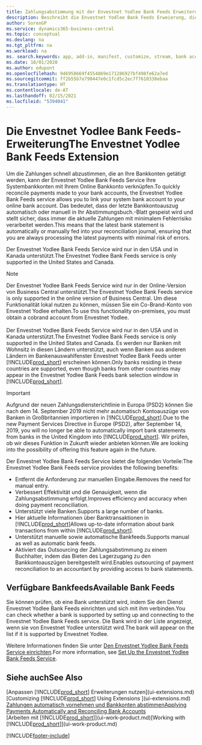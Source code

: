 ```yaml
---
title: Zahlungsabstimmung mit der Envestnet Yodlee Bank Feeds Erweiterung
description: Beschreibt die Envestnet Yodlee Bank Feeds Erweierung, die die Bankkonten verknüpft, sodass Sie schnell Zahlungen abgleichen können.
author: SorenGP
ms.service: dynamics365-business-central
ms.topic: conceptual
ms.devlang: na
ms.tgt_pltfrm: na
ms.workload: na
ms. search.keywords: app, add-in, manifest, customize, stream, bank account link
ms.date: 10/01/2020
ms.author: edupont
ms.openlocfilehash: 946958669f4554869e171286927bf498fe62a7ed
ms.sourcegitcommit: ff2b55b7e790447e0c1fcd5c2ec7f7610338ebaa
ms.translationtype: HT
ms.contentlocale: de-AT
ms.lasthandoff: 02/15/2021
ms.locfileid: "5394041"
---
```

# <a name="the-envestnet-yodlee-bank-feeds-extension"></a><span data-ttu-id="c92e3-103">Die Envestnet Yodlee Bank Feeds-Erweiterung</span><span class="sxs-lookup"><span data-stu-id="c92e3-103">The Envestnet Yodlee Bank Feeds Extension</span></span>

<span data-ttu-id="c92e3-104">Um die Zahlungen schnell abzustimmen, die an Ihre Bankkonten getätigt werden, kann der Envestnet Yodlee Bank Feeds Service Ihre Systembankkonten mit Ihrem Online Bankkonto verknüpfen.</span><span class="sxs-lookup"><span data-stu-id="c92e3-104">To quickly reconcile payments made to your bank accounts, the Envestnet Yodlee Bank Feeds service allows you to link your system bank account to your online bank account.</span></span> <span data-ttu-id="c92e3-105">Das bedeutet, dass der letzte Bankkontoauszug automatisch oder manuell in Ihr Abstimmungsbuch.-Blatt gespeist wird und stellt sicher, dass immer die aktuelle Zahlungen mit minimalem Fehlerrisiko verarbeitet werden.</span><span class="sxs-lookup"><span data-stu-id="c92e3-105">This means that the latest bank statement is automatically or manually fed into your reconciliation journal, ensuring that you are always processing the latest payments with minimal risk of errors.</span></span>

<span data-ttu-id="c92e3-106">Der Envestnet Yodlee Bank Feeds Service wird nur in den USA und in Kanada unterstützt.</span><span class="sxs-lookup"><span data-stu-id="c92e3-106">The Envestnet Yodlee Bank Feeds service is only supported in the United States and Canada.</span></span>

> [!NOTE]
> <span data-ttu-id="c92e3-107">Der Envestnet Yodlee Bank Feeds Service wird nur in der Online-Version von Business Central unterstützt.</span><span class="sxs-lookup"><span data-stu-id="c92e3-107">The Envestnet Yodlee Bank Feeds service is only supported in the online version of Business Central.</span></span> <span data-ttu-id="c92e3-108">Um diese Funktionalität lokal nutzen zu können, müssen Sie ein Co-Brand-Konto von Envestnet Yodlee erhalten.</span><span class="sxs-lookup"><span data-stu-id="c92e3-108">To use this functionality on-premises, you must obtain a cobrand account from Envestnet Yodlee.</span></span><br /><br />
> <span data-ttu-id="c92e3-109">Der Envestnet Yodlee Bank Feeds Service wird nur in den USA und in Kanada unterstützt.</span><span class="sxs-lookup"><span data-stu-id="c92e3-109">The Envestnet Yodlee Bank Feeds service is only supported in the United States and Canada.</span></span>
> <span data-ttu-id="c92e3-110">Es werden nur Banken mit Wohnsitz in diesen Ländern unterstützt, auch wenn Banken aus anderen Ländern im Bankenauswahlfenster Envestnet Yodlee Bank Feeds unter [!INCLUDE[prod_short](includes/prod_short.md)] erscheinen können.</span><span class="sxs-lookup"><span data-stu-id="c92e3-110">Only banks residing in these countries are supported, even though banks from other countries may appear in the Envestnet Yodlee Bank Feeds bank selection window in [!INCLUDE[prod_short](includes/prod_short.md)].</span></span>

> [!IMPORTANT]
> <span data-ttu-id="c92e3-111">Aufgrund der neuen Zahlungsdiensterichtlinie in Europa (PSD2) können Sie nach dem 14. September 2019 nicht mehr automatisch Kontoauszüge von Banken in Großbritannien importieren in [!INCLUDE[prod_short](includes/prod_short.md)].</span><span class="sxs-lookup"><span data-stu-id="c92e3-111">Due to the new Payment Services Directive in Europe (PSD2), after September 14, 2019, you will no longer be able to automatically import bank statements from banks in the United Kingdom into [!INCLUDE[prod_short](includes/prod_short.md)].</span></span> <span data-ttu-id="c92e3-112">Wir prüfen, ob wir dieses Funktion in Zukunft wieder anbieten können.</span><span class="sxs-lookup"><span data-stu-id="c92e3-112">We are looking into the possibility of offering this feature again in the future.</span></span>

<span data-ttu-id="c92e3-113">Der Envestnet Yodlee Bank Feeds Service bietet die folgenden Vorteile:</span><span class="sxs-lookup"><span data-stu-id="c92e3-113">The Envestnet Yodlee Bank Feeds service provides the following benefits:</span></span>

* <span data-ttu-id="c92e3-114">Entfernt die Anforderung zur manuellen Eingabe.</span><span class="sxs-lookup"><span data-stu-id="c92e3-114">Removes the need for manual entry.</span></span>
* <span data-ttu-id="c92e3-115">Verbessert Effektivität und die Genauigkeit, wenn die Zahlungsabstimmung erfolgt.</span><span class="sxs-lookup"><span data-stu-id="c92e3-115">Improves efficiency and accuracy when doing payment reconciliation.</span></span>
* <span data-ttu-id="c92e3-116">Unterstützt viele Banken.</span><span class="sxs-lookup"><span data-stu-id="c92e3-116">Supports a large number of banks.</span></span>
* <span data-ttu-id="c92e3-117">Hier aktuelle Informationen über Banktransaktionen in [!INCLUDE[prod_short](includes/prod_short.md)]</span><span class="sxs-lookup"><span data-stu-id="c92e3-117">Allows up-to-date information about bank transactions from within [!INCLUDE[prod_short](includes/prod_short.md)].</span></span>
* <span data-ttu-id="c92e3-118">Unterstützt manuelle sowie automatische Bankfeeds.</span><span class="sxs-lookup"><span data-stu-id="c92e3-118">Supports manual as well as automatic bank feeds.</span></span>
* <span data-ttu-id="c92e3-119">Aktiviert das Outsourcing der Zahlungsabstimmung zu einem Buchhalter, indem das Bieten des Lagerzugang zu den Bankkontoauszügen bereitgestellt wird.</span><span class="sxs-lookup"><span data-stu-id="c92e3-119">Enables outsourcing of payment reconciliation to an accountant by providing access to bank statements.</span></span>

## <a name="available-bank-feeds"></a><span data-ttu-id="c92e3-120">Verfügbare Bankfeeds</span><span class="sxs-lookup"><span data-stu-id="c92e3-120">Available Bank Feeds</span></span>
<span data-ttu-id="c92e3-121">Sie können prüfen, ob eine Bank unterstützt wird, indem Sie den Dienst Envestnet Yodlee Bank Feeds einrichten und sich mit ihm verbinden.</span><span class="sxs-lookup"><span data-stu-id="c92e3-121">You can check whether a bank is supported by setting up and connecting to the Envestnet Yodlee Bank Feeds service.</span></span> <span data-ttu-id="c92e3-122">Die Bank wird in der Liste angezeigt, wenn sie von Envestnet Yodlee unterstützt wird.</span><span class="sxs-lookup"><span data-stu-id="c92e3-122">The bank will appear on the list if it is supported by Envestnet Yodlee.</span></span>

<span data-ttu-id="c92e3-123">Weitere Informationen finden Sie unter [Den Envestnet Yodlee Bank Feeds Service einrichten](bank-how-setup-bank-statement-service.md).</span><span class="sxs-lookup"><span data-stu-id="c92e3-123">For more information, see [Set Up the Envestnet Yodlee Bank Feeds Service](bank-how-setup-bank-statement-service.md).</span></span>

## <a name="see-also"></a><span data-ttu-id="c92e3-124">Siehe auch</span><span class="sxs-lookup"><span data-stu-id="c92e3-124">See Also</span></span>
<span data-ttu-id="c92e3-125">[Anpassen [!INCLUDE[prod_short](includes/prod_short.md)] Erweiterungen nutzen](ui-extensions.md)  </span><span class="sxs-lookup"><span data-stu-id="c92e3-125">[Customizing [!INCLUDE[prod_short](includes/prod_short.md)] Using Extensions ](ui-extensions.md)  </span></span>  
[<span data-ttu-id="c92e3-126">Zahlungen automatisch vornehmen und Bankkonten abstimmen</span><span class="sxs-lookup"><span data-stu-id="c92e3-126">Applying Payments Automatically and Reconciling Bank Accounts</span></span>](receivables-apply-payments-auto-reconcile-bank-accounts.md)  
<span data-ttu-id="c92e3-127">[Arbeiten mit [!INCLUDE[prod_short](includes/prod_short.md)]](ui-work-product.md)</span><span class="sxs-lookup"><span data-stu-id="c92e3-127">[Working with [!INCLUDE[prod_short](includes/prod_short.md)]](ui-work-product.md)</span></span>


[!INCLUDE[footer-include](includes/footer-banner.md)]